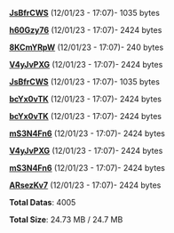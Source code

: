 [**JsBfrCWS**](/data/JsBfrCWS.txt) (12/01/23 - 17:07)- 1035 bytes

[**h60Gzy76**](/data/h60Gzy76.txt) (12/01/23 - 17:07)- 2424 bytes

[**8KCmYRpW**](/data/8KCmYRpW.txt) (12/01/23 - 17:07)- 240 bytes

[**V4yJvPXG**](/data/V4yJvPXG.txt) (12/01/23 - 17:07)- 2424 bytes

[**JsBfrCWS**](/data/JsBfrCWS.txt) (12/01/23 - 17:07)- 1035 bytes

[**bcYx0vTK**](/data/bcYx0vTK.txt) (12/01/23 - 17:07)- 2424 bytes

[**bcYx0vTK**](/data/bcYx0vTK.txt) (12/01/23 - 17:07)- 2424 bytes

[**mS3N4Fn6**](/data/mS3N4Fn6.txt) (12/01/23 - 17:07)- 2424 bytes

[**V4yJvPXG**](/data/V4yJvPXG.txt) (12/01/23 - 17:07)- 2424 bytes

[**mS3N4Fn6**](/data/mS3N4Fn6.txt) (12/01/23 - 17:07)- 2424 bytes

[**ARsezKv7**](/data/ARsezKv7.txt) (12/01/23 - 17:07)- 2424 bytes

**Total Datas**: 4005

**Total Size**: 24.73 MB / 24.7 MB
